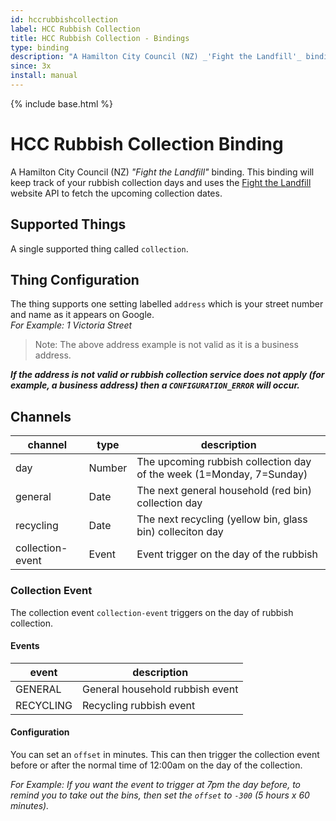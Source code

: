 ```yaml
---
id: hccrubbishcollection
label: HCC Rubbish Collection
title: HCC Rubbish Collection - Bindings
type: binding
description: "A Hamilton City Council (NZ) _'Fight the Landfill'_ binding."
since: 3x
install: manual
---
```


<!-- Attention authors: Do not edit directly. Please add your changes to the appropriate source repository -->

{% include base.html %}

# HCC Rubbish Collection Binding

A Hamilton City Council (NZ) _"Fight the Landfill"_ binding.
This binding will keep track of your rubbish collection days and uses the [Fight the Landfill](https://www.fightthelandfill.co.nz/) website API to fetch the upcoming collection dates.

## Supported Things

A single supported thing called `collection`.

## Thing Configuration

The thing supports one setting labelled `address` which is your street number and name as it appears on Google.  
*For Example:
1 Victoria Street*

> Note: The above address example is not valid as it is a business address.

*__If the address is not valid or rubbish collection service does not apply (for example, a business address) then a `CONFIGURATION_ERROR` will occur.__*

## Channels

| channel          | type   | description                                                          |
| ---------------- | ------ | -------------------------------------------------------------------- |
| day              | Number | The upcoming rubbish collection day of the week (1=Monday, 7=Sunday) |
| general          | Date   | The next general household (red bin) collection day                  |
| recycling        | Date   | The next recycling (yellow bin, glass bin) colleciton day            |
| collection-event | Event  | Event trigger on the day of the rubbish                              |

### Collection Event

The collection event `collection-event` triggers on the day of rubbish collection.

#### Events

| event     | description                     |
| --------- | ------------------------------- |
| GENERAL   | General household rubbish event |
| RECYCLING | Recycling rubbish event         |

#### Configuration

You can set an `offset` in minutes. 
This can then trigger the collection event before or after the normal time of 12:00am on the day of the collection.

*For Example:
If you want the event to trigger at 7pm the day before, to remind you to take out the bins, then set the `offset` to `-300` (5 hours x 60 minutes).*
